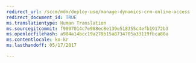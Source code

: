 ```yaml
---
redirect_url: /sccm/mdm/deploy-use/manage-dynamics-crm-online-access
redirect_document_id: TRUE
ms.translationtype: Human Translation
ms.sourcegitcommit: f9097014c7e988ec8e139e518355c4efb19172b3
ms.openlocfilehash: a984a14bcc19a278b15a8734705a33119fbca80a
ms.contentlocale: ko-kr
ms.lasthandoff: 05/17/2017

---
```


